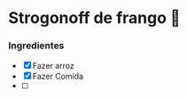 # Strogonoff de frango :chicken:

### Ingredientes ###

- [x] Fazer arroz
- [x] Fazer Comida
- [ ] 

 









